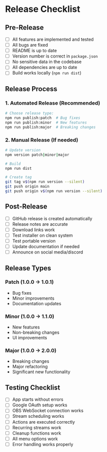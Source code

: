 # Release Checklist

## Pre-Release

- [ ] All features are implemented and tested
- [ ] All bugs are fixed
- [ ] README is up to date
- [ ] Version number is correct in `package.json`
- [ ] No sensitive data in the codebase
- [ ] All dependencies are up to date
- [ ] Build works locally (`npm run dist`)

## Release Process

### 1. Automated Release (Recommended)
```bash
# Choose release type:
npm run publish:patch  # Bug fixes
npm run publish:minor  # New features  
npm run publish:major  # Breaking changes
```

### 2. Manual Release (If needed)
```bash
# Update version
npm version patch|minor|major

# Build
npm run dist

# Create tag
git tag v$(npm run version --silent)
git push origin main
git push origin v$(npm run version --silent)
```

## Post-Release

- [ ] GitHub release is created automatically
- [ ] Release notes are accurate
- [ ] Download links work
- [ ] Test installer on clean system
- [ ] Test portable version
- [ ] Update documentation if needed
- [ ] Announce on social media/discord

## Release Types

### Patch (1.0.0 → 1.0.1)
- Bug fixes
- Minor improvements
- Documentation updates

### Minor (1.0.0 → 1.1.0)
- New features
- Non-breaking changes
- UI improvements

### Major (1.0.0 → 2.0.0)
- Breaking changes
- Major refactoring
- Significant new functionality

## Testing Checklist

- [ ] App starts without errors
- [ ] Google OAuth setup works
- [ ] OBS WebSocket connection works
- [ ] Stream scheduling works
- [ ] Actions are executed correctly
- [ ] Recurring streams work
- [ ] Cleanup functions work
- [ ] All menu options work
- [ ] Error handling works properly
